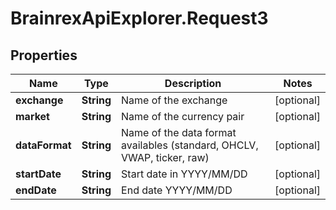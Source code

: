 # BrainrexApiExplorer.Request3

## Properties
Name | Type | Description | Notes
------------ | ------------- | ------------- | -------------
**exchange** | **String** | Name of the exchange | [optional] 
**market** | **String** | Name of the currency pair | [optional] 
**dataFormat** | **String** | Name of the data format availables (standard, OHCLV, VWAP, ticker, raw) | [optional] 
**startDate** | **String** | Start date in YYYY/MM/DD | [optional] 
**endDate** | **String** | End date YYYY/MM/DD | [optional] 


